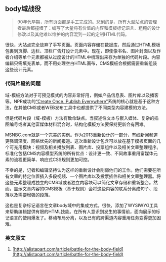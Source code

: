 body域战役
---

>   90年代早期，所有页面都是手工完成的。悲剧的是，所有大型站点的管理者最后都撞墙了：编写了大量将有价值的内容和模板标记语言、粗糙的设计修改以及其他难以维护的内容混到一起的定制HTML代码。

很快，大站点完全放弃了手写页面。页面内容存储在数据库，然后通过HTML模板包裹到页脚、边栏、顶栏广告灯设计元素中。现在，即使像书名、图片封面以及作者介绍等单个元素都被从过度设计的HTML中梳理出来存为单独的代码片段。内容编辑只需填充表单，而不用处理空白HTML画布，CMS模板会根据需要重新组装这些设计元素。

### 代码片段的问题

域-模板方法对于可预见模式的内容非常好用，例如产品信息表、图片库以及播客等。NPR成功的[“Create Once, Publish Everywhere”](http://blog.programmableweb.com/2009/10/13/cope-create-once-publish-everywhere/)系统的核心就是基于这种方法，在其他CMS或者WEB发布工具中也都提供了不同类型内容建模的方法。

但是代码片段（域-模板）方法有致命缺点。当叙述性文本与嵌入媒体、复杂的插图编号或者其他富媒体材料混合时，结构化模板方法要保持更新会有困难。

MSNBC.com就是一个完美的实例。作为2013重新设计的一部分，有线新闻频道更强调深度、网络优先的新闻报道。这次重新设计包含可以放在基于模板页面的几个可充用模块：视频及相关播放列表、图片库、投票组件以及相关文章整理程序。标准化包括CMS内容模型系统的所有优点：设计更一致、不同故事重用富媒体元素的流程更简单、响应式CSS规则更加可控。

不幸的是，记者和编辑坚持认为这样的重新设计会削弱他们的工作。他们需要在所有文章的特定位置插入多段视频、一个图片库以及投票插件和相关文章整理器。将这些元素整理成独立的CMS域或者独立内容块可以简化文章存储和重新整合。然而，显示文章内容的CMS模板（基于规则）会将这些内容的联系分离成句子、段落以及需要增强的段落。

这也是复杂标记语言在文章body域中的集成方式。很快，添加了WYSIWYG工具来帮助编辑提供有限的HTML技能。在所有人意识到发生的事情前，面向展示的标记语言的使用爆发了。移动布局分离，以及已有的跨渠道内容重用任务变得更加困难。


### 英文原文
1.  [http://alistapart.com/article/battle-for-the-body-field](http://alistapart.com/article/battle-for-the-body-field)
